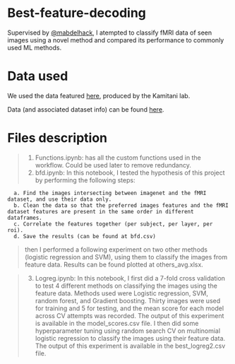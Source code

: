# Best-feature-decoding
Supervised by [@mabdelhack](https://github.com/mabdelhack), I atempted to classify fMRI data of seen images using a novel method and compared its performance to commonly used ML methods.

# Data used
We used the data featured [here](https://www.nature.com/articles/ncomms15037.pdf?fbclid=IwAR1wVvviuO3cQFhTeF-152W2_itsGyqhVgTAT3POGOQa8G6JRvcJ5ugqJT4), produced by the Kamitani lab. 

Data (and associated dataset info) can be found [here](https://github.com/KamitaniLab/GenericObjectDecoding/tree/master/data).

# Files description

> 1. Functions.ipynb: has all the custom functions used in the workflow. Could be used later to remove redundancy.
> 2. bfd.ipynb: 
  In this notebook, I tested the hypothesis of this project by performing the following steps:
  
      a. Find the images intersecting between imagenet and the fMRI dataset, and use their data only.
      b. Clean the data so that the preferred images features and the fMRI dataset features are present in the same order in different dataframes.
      c. Correlate the features together (per subject, per layer, per roi).
      d. Save the results (can be found at bfd.csv)
      
  > then I performed a following experiment on two other methods (logistic regression and SVM), using them to classify the images from feature data. Results can be   found plotted at others_avg.xlsx.
      
> 3. Logreg.ipynb: In this notebook, I first did a 7-fold cross validation to test 4 different methods on classifying the images using the feature data. Methods used were Logistic regression, SVM, random forest, and Gradient boosting. Thirty images were used for training and 5 for testing, and the mean score for each model across CV attempts was recorded. The output of this experiment is available in the model_scores.csv file. I then did some hyperparameter tuning using random search CV on multinomial logistic regression to classify the images using their feature data. The output of this experiment is available in the best_logreg2.csv file.
